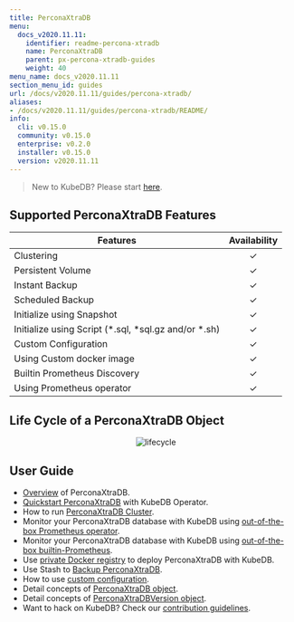 ```yaml
---
title: PerconaXtraDB
menu:
  docs_v2020.11.11:
    identifier: readme-percona-xtradb
    name: PerconaXtraDB
    parent: px-percona-xtradb-guides
    weight: 40
menu_name: docs_v2020.11.11
section_menu_id: guides
url: /docs/v2020.11.11/guides/percona-xtradb/
aliases:
- /docs/v2020.11.11/guides/percona-xtradb/README/
info:
  cli: v0.15.0
  community: v0.15.0
  enterprise: v0.2.0
  installer: v0.15.0
  version: v2020.11.11
---
```


> New to KubeDB? Please start [here](/docs/v2020.11.11/README).

## Supported PerconaXtraDB Features

| Features                                                | Availability |
| ------------------------------------------------------- | :----------: |
| Clustering                                              |   &#10003;   |
| Persistent Volume                                       |   &#10003;   |
| Instant Backup                                          |   &#10003;   |
| Scheduled Backup                                        |   &#10003;   |
| Initialize using Snapshot                               |   &#10003;   |
| Initialize using Script (\*.sql, \*sql.gz and/or \*.sh) |   &#10003;   |
| Custom Configuration                                    |   &#10003;   |
| Using Custom docker image                               |   &#10003;   |
| Builtin Prometheus Discovery                            |   &#10003;   |
| Using Prometheus operator                               |   &#10003;   |

## Life Cycle of a PerconaXtraDB Object

<p align="center">
  <img alt="lifecycle" src="/docs/v2020.11.11/images/percona-xtradb/Lifecycle_of_a_PerconaXtraDB.svg" >
</p>

## User Guide

- [Overview](/docs/v2020.11.11/guides/percona-xtradb/overview/overview) of PerconaXtraDB.
- [Quickstart PerconaXtraDB](/docs/v2020.11.11/guides/percona-xtradb/quickstart/quickstart) with KubeDB Operator.
- How to run [PerconaXtraDB Cluster](/docs/v2020.11.11/guides/percona-xtradb/clustering/percona-xtradb-cluster).
- Monitor your PerconaXtraDB database with KubeDB using [out-of-the-box Prometheus operator](/docs/v2020.11.11/guides/percona-xtradb/monitoring/using-prometheus-operator).
- Monitor your PerconaXtraDB database with KubeDB using [out-of-the-box builtin-Prometheus](/docs/v2020.11.11/guides/percona-xtradb/monitoring/using-builtin-prometheus).
- Use [private Docker registry](/docs/v2020.11.11/guides/percona-xtradb/private-registry/using-private-registry) to deploy PerconaXtraDB with KubeDB.
- Use Stash to [Backup PerconaXtraDB](/docs/v2020.11.11/guides/percona-xtradb/backup/stash).
- How to use [custom configuration](/docs/v2020.11.11/guides/percona-xtradb/configuration/using-config-file).
- Detail concepts of [PerconaXtraDB object](/docs/v2020.11.11/guides/percona-xtradb/concepts/percona-xtradb).
- Detail concepts of [PerconaXtraDBVersion object](/docs/v2020.11.11/guides/percona-xtradb/concepts/catalog).
- Want to hack on KubeDB? Check our [contribution guidelines](/docs/v2020.11.11/CONTRIBUTING).

